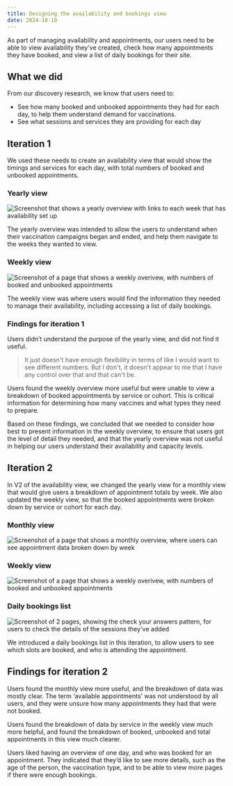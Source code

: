```yaml
---
title: Designing the availability and bookings view
date: 2024-10-10
---
```


As part of managing availability and appointments, our users need to be able to view availability they’ve created, check how many appointments they have booked, and view a list of daily bookings for their site.

## What we did

From our discovery research, we know that users need to:

- See how many booked and unbooked appointments they had for each day, to help them understand demand for vaccinations.
- See what sessions and services they are providing for each day

## Iteration 1

We used these needs to create an availability view that would show the timings and services for each day, with total numbers of booked and unbooked appointments.

### Yearly view

![Screenshot that shows a yearly overview with links to each week that has availability set up](year.png)

The yearly overview was intended to allow the users to understand when their vaccination campaigns began and ended, and help them navigate to the weeks they wanted to view.

### Weekly view

![Screenshot of a page that shows a weekly overivew, with numbers of booked and unbooked appointments](week.png)

The weekly view was where users would find the information they needed to manage their availability, including accessing a list of daily bookings.

### Findings for iteration 1

Users didn’t understand the purpose of the yearly view, and did not find it useful.

> It just doesn't have enough flexibility in terms of like I would want to see different numbers. But I don't, it doesn't appear to me that I have any control over that and that can't be.

Users found the weekly overview more useful but were unable to view a breakdown of booked appointments by service or cohort. This is critical information for determining how many vaccines and what types they need to prepare.

Based on these findings, we concluded that we needed to consider how best to present information in the weekly overview, to ensure that users got the level of detail they needed, and that the yearly overview was not useful in helping our users understand their availability and capacity levels.

## Iteration 2

In V2 of the availability view, we changed the yearly view for a monthly view that would give users a breakdown of appointment totals by week. We also updated the weekly view, so that the booked appointments were broken down by service or cohort for each day.

### Monthly view

![Screenshot of a page that shows a monthly overview, where users can see appointment data broken down by week](month.png)

### Weekly view

![Screenshot of a page that shows a weekly overivew, with numbers of booked and unbooked appointments](week2.png)

### Daily bookings list

![Screenshot of 2 pages, showing the check your answers pattern, for users to check the details of the sessions they've added](daily-bookings.png)

We introduced a daily bookings list in this iteration, to allow users to see which slots are booked, and who is attending the appointment.

## Findings for iteration 2

Users found the monthly view more useful, and the breakdown of data was mostly clear. The term ‘available appointments’ was not understood by all users, and they were unsure how many appointments they had that were not booked.

Users found the breakdown of data by service in the weekly view much more helpful, and found the breakdown of booked, unbooked and total appointments in this view much clearer.

Users liked having an overview of one day, and who was booked for an appointment. They indicated that they’d like to see more details, such as the age of the person, the vaccination type, and to be able to view more pages if there were enough bookings.
